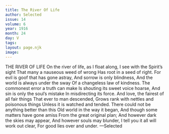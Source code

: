 ```yaml
---
title: The River Of Life
author: Selected
issue: 14
volume: 6
year: 1916
month: 24
day: V
tags:
layout: page.njk
image:
---
```

THE RIVER OF LIFE      On the river of life, as I float along,   I see with the Spirit’s sight   That many a nauseous weed of wrong   Has root in a seed of right.   For evil is goof that has gone astray,   And sorrow is only blindness,   And the world is always under the sway   Of a changeless law of kindness.      The commonest error a truth can make    Is shouting its sweet voice hoarse,   And sin is only the soul’s mistake   In misdirecting its force.   And love, the fairest of all fair things   That ever to man descended,   Grows rank with nettles and poisonous things   Unless it is watched and tended.      There could not be anything better than this   Old world in the way it began,    And though some matters have gone amiss    From the great original plan;   And however dark the skies may appear,    And however souls may blunder,   I tell you it all will work out clear,    For good lies over and under.      —Selected   

